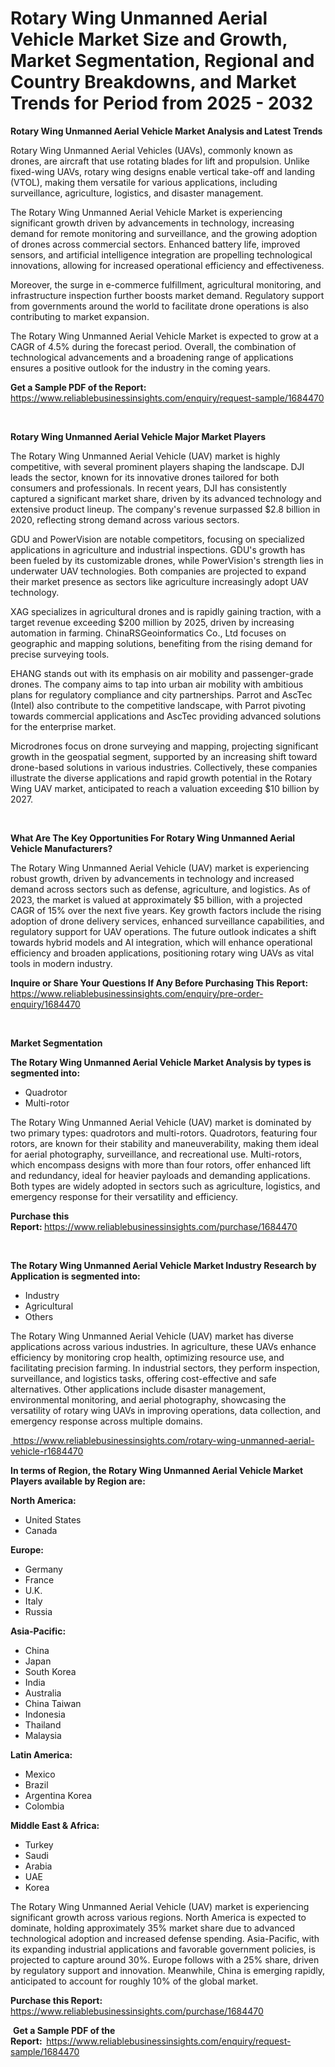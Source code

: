 <p><h1>Rotary Wing Unmanned Aerial Vehicle Market Size and Growth, Market Segmentation, Regional and Country Breakdowns, and Market Trends for Period from 2025 -  2032</h1></p><p><strong>Rotary Wing Unmanned Aerial Vehicle Market Analysis and Latest Trends</strong></p>
<p><p>Rotary Wing Unmanned Aerial Vehicles (UAVs), commonly known as drones, are aircraft that use rotating blades for lift and propulsion. Unlike fixed-wing UAVs, rotary wing designs enable vertical take-off and landing (VTOL), making them versatile for various applications, including surveillance, agriculture, logistics, and disaster management. </p><p>The Rotary Wing Unmanned Aerial Vehicle Market is experiencing significant growth driven by advancements in technology, increasing demand for remote monitoring and surveillance, and the growing adoption of drones across commercial sectors. Enhanced battery life, improved sensors, and artificial intelligence integration are propelling technological innovations, allowing for increased operational efficiency and effectiveness. </p><p>Moreover, the surge in e-commerce fulfillment, agricultural monitoring, and infrastructure inspection further boosts market demand. Regulatory support from governments around the world to facilitate drone operations is also contributing to market expansion. </p><p>The Rotary Wing Unmanned Aerial Vehicle Market is expected to grow at a CAGR of 4.5% during the forecast period. Overall, the combination of technological advancements and a broadening range of applications ensures a positive outlook for the industry in the coming years.</p></p>
<p><strong>Get a Sample PDF of the Report:&nbsp;</strong> <a href="https://www.reliablebusinessinsights.com/enquiry/request-sample/1684470?utm_campaign=3524&utm_medium=2&utm_source=Github&utm_content=ia&utm_term=16042025&utm_id=rotary-wing-unmanned-aerial-vehicle">https://www.reliablebusinessinsights.com/enquiry/request-sample/1684470</a></p>
<p>&nbsp;</p>
<p><strong>Rotary Wing Unmanned Aerial Vehicle Major Market Players</strong></p>
<p><p>The Rotary Wing Unmanned Aerial Vehicle (UAV) market is highly competitive, with several prominent players shaping the landscape. DJI leads the sector, known for its innovative drones tailored for both consumers and professionals. In recent years, DJI has consistently captured a significant market share, driven by its advanced technology and extensive product lineup. The company's revenue surpassed $2.8 billion in 2020, reflecting strong demand across various sectors.</p><p>GDU and PowerVision are notable competitors, focusing on specialized applications in agriculture and industrial inspections. GDU's growth has been fueled by its customizable drones, while PowerVision's strength lies in underwater UAV technologies. Both companies are projected to expand their market presence as sectors like agriculture increasingly adopt UAV technology.</p><p>XAG specializes in agricultural drones and is rapidly gaining traction, with a target revenue exceeding $200 million by 2025, driven by increasing automation in farming. ChinaRSGeoinformatics Co., Ltd focuses on geographic and mapping solutions, benefiting from the rising demand for precise surveying tools.</p><p>EHANG stands out with its emphasis on air mobility and passenger-grade drones. The company aims to tap into urban air mobility with ambitious plans for regulatory compliance and city partnerships. Parrot and AscTec (Intel) also contribute to the competitive landscape, with Parrot pivoting towards commercial applications and AscTec providing advanced solutions for the enterprise market. </p><p>Microdrones focus on drone surveying and mapping, projecting significant growth in the geospatial segment, supported by an increasing shift toward drone-based solutions in various industries. Collectively, these companies illustrate the diverse applications and rapid growth potential in the Rotary Wing UAV market, anticipated to reach a valuation exceeding $10 billion by 2027.</p></p>
<p>&nbsp;</p>
<p><strong>What Are The Key Opportunities For Rotary Wing Unmanned Aerial Vehicle Manufacturers?</strong></p>
<p><p>The Rotary Wing Unmanned Aerial Vehicle (UAV) market is experiencing robust growth, driven by advancements in technology and increased demand across sectors such as defense, agriculture, and logistics. As of 2023, the market is valued at approximately $5 billion, with a projected CAGR of 15% over the next five years. Key growth factors include the rising adoption of drone delivery services, enhanced surveillance capabilities, and regulatory support for UAV operations. The future outlook indicates a shift towards hybrid models and AI integration, which will enhance operational efficiency and broaden applications, positioning rotary wing UAVs as vital tools in modern industry.</p></p>
<p><strong>Inquire or Share Your Questions If Any Before Purchasing This Report:</strong> <a href="https://www.reliablebusinessinsights.com/enquiry/pre-order-enquiry/1684470?utm_campaign=3524&utm_medium=2&utm_source=Github&utm_content=ia&utm_term=16042025&utm_id=rotary-wing-unmanned-aerial-vehicle">https://www.reliablebusinessinsights.com/enquiry/pre-order-enquiry/1684470</a></p>
<p>&nbsp;</p>
<p><strong>Market Segmentation</strong></p>
<p><strong>The Rotary Wing Unmanned Aerial Vehicle Market Analysis by types is segmented into:</strong></p>
<p><ul><li>Quadrotor</li><li>Multi-rotor</li></ul></p>
<p><p>The Rotary Wing Unmanned Aerial Vehicle (UAV) market is dominated by two primary types: quadrotors and multi-rotors. Quadrotors, featuring four rotors, are known for their stability and maneuverability, making them ideal for aerial photography, surveillance, and recreational use. Multi-rotors, which encompass designs with more than four rotors, offer enhanced lift and redundancy, ideal for heavier payloads and demanding applications. Both types are widely adopted in sectors such as agriculture, logistics, and emergency response for their versatility and efficiency.</p></p>
<p><strong>Purchase this Report:&nbsp;</strong><a href="https://www.reliablebusinessinsights.com/purchase/1684470?utm_campaign=3524&utm_medium=2&utm_source=Github&utm_content=ia&utm_term=16042025&utm_id=rotary-wing-unmanned-aerial-vehicle">https://www.reliablebusinessinsights.com/purchase/1684470</a></p>
<p>&nbsp;</p>
<p><strong>The Rotary Wing Unmanned Aerial Vehicle Market Industry Research by Application is segmented into:</strong></p>
<p><ul><li>Industry</li><li>Agricultural</li><li>Others</li></ul></p>
<p><p>The Rotary Wing Unmanned Aerial Vehicle (UAV) market has diverse applications across various industries. In agriculture, these UAVs enhance efficiency by monitoring crop health, optimizing resource use, and facilitating precision farming. In industrial sectors, they perform inspection, surveillance, and logistics tasks, offering cost-effective and safe alternatives. Other applications include disaster management, environmental monitoring, and aerial photography, showcasing the versatility of rotary wing UAVs in improving operations, data collection, and emergency response across multiple domains.</p></p>
<p><a href="https://www.reliablebusinessinsights.com/rotary-wing-unmanned-aerial-vehicle-r1684470?utm_campaign=3524&utm_medium=2&utm_source=Github&utm_content=ia&utm_term=16042025&utm_id=rotary-wing-unmanned-aerial-vehicle">&nbsp;https://www.reliablebusinessinsights.com/rotary-wing-unmanned-aerial-vehicle-r1684470</a></p>
<p><strong>In terms of Region, the Rotary Wing Unmanned Aerial Vehicle Market Players available by Region are:</strong></p>
<p>
    <p> <strong> North America: </strong>
        <ul>
            <li>United States</li>
            <li>Canada</li>
        </ul>
        </p> 
    <p> <strong> Europe: </strong>
        <ul>
            <li>Germany</li>
            <li>France</li>
            <li>U.K.</li>
            <li>Italy</li>
            <li>Russia</li>
        </ul>
        </p> 
    <p> <strong> Asia-Pacific: </strong>
        <ul>
            <li>China</li>
            <li>Japan</li>
            <li>South Korea</li>
            <li>India</li>
            <li>Australia</li>
            <li>China Taiwan</li>
            <li>Indonesia</li>
            <li>Thailand</li>
            <li>Malaysia</li>
        </ul>
        </p> 
    <p> <strong> Latin America: </strong>
        <ul>
            <li>Mexico</li>
            <li>Brazil</li>
            <li>Argentina Korea</li>
            <li>Colombia</li>
        </ul>
        </p> 
    <p> <strong> Middle East & Africa: </strong>
        <ul>
            <li>Turkey</li>
            <li>Saudi</li>
            <li>Arabia</li>
            <li>UAE</li>
            <li>Korea</li>
        </ul>
    </p>
    </p>
<p><p>The Rotary Wing Unmanned Aerial Vehicle (UAV) market is experiencing significant growth across various regions. North America is expected to dominate, holding approximately 35% market share due to advanced technological adoption and increased defense spending. Asia-Pacific, with its expanding industrial applications and favorable government policies, is projected to capture around 30%. Europe follows with a 25% share, driven by regulatory support and innovation. Meanwhile, China is emerging rapidly, anticipated to account for roughly 10% of the global market.</p></p>
<p><strong>Purchase this Report: </strong><a href="https://www.reliablebusinessinsights.com/purchase/1684470?utm_campaign=3524&utm_medium=2&utm_source=Github&utm_content=ia&utm_term=16042025&utm_id=rotary-wing-unmanned-aerial-vehicle">https://www.reliablebusinessinsights.com/purchase/1684470</a></p>
<p>&nbsp;<strong>Get a Sample PDF of the Report:&nbsp;&nbsp;</strong><a href="https://www.reliablebusinessinsights.com/enquiry/request-sample/1684470?utm_campaign=3524&utm_medium=2&utm_source=Github&utm_content=ia&utm_term=16042025&utm_id=rotary-wing-unmanned-aerial-vehicle">https://www.reliablebusinessinsights.com/enquiry/request-sample/1684470</a></p>
<p><strong></strong></p>
<p><p></p><p></p><p></p></p>